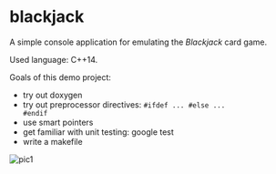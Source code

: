 # blackjack

A simple console application for emulating the <i>Blackjack</i> card game.

Used language: C++14.

Goals of this demo project:
* try out doxygen
* try out preprocessor directives: <code>#ifdef ... #else ... #endif</code>
* use smart pointers
* get familiar with unit testing: google test
* write a makefile

![pic1](https://github.com/ar1st0crat/CppCourse/blob/master/DemoProject/doc/screenshot.png)
